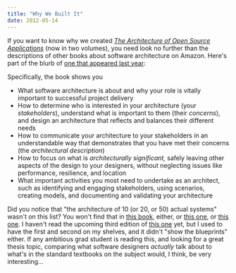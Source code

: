 ```yaml
---
title: "Why We Built It"
date: 2012-05-14
---
```

If you want to know why we created <a href="http://aosabook.org"><em>The Architecture of Open Source Applications</em></a> (now in two volumes), you need look no further than the descriptions of other books about software architecture on Amazon. Here's part of the blurb of <a href="http://www.amazon.com/gp/product/032171833X/">one that appeared last year</a>:

Specifically, the book shows you
<ul>
  <li>What software architecture is about and why your role is vitally important to successful project delivery</li>
  <li>How to determine who is interested in your architecture (your <em>stakeholders</em>), understand what is important to them (their <em>concerns</em>), and design an architecture that reflects and balances their different needs</li>
  <li>How to communicate your architecture to your stakeholders in an understandable way that demonstrates that you have met their concerns (the <em>architectural description</em>)</li>
  <li>How to focus on what is <em>architecturally significant,</em> safely leaving other aspects of the design to your designers, without neglecting issues like performance, resilience, and location</li>
  <li>What important activities you most need to undertake as an architect, such as identifying and engaging stakeholders, using scenarios, creating models, and documenting and validating your architecture</li>
</ul>
Did you notice that "the architecture of 10 (or 20, or 50) actual systems" wasn't on this list?  You won't find that in <a href="http://www.amazon.com/Software-Architecture-Foundations-Theory-Practice/dp/0470167742/">this book</a>, either, or <a href="http://www.amazon.com/Just-Enough-Software-Architecture-Risk-Driven/dp/0984618104/">this one</a>, or <a href="http://www.amazon.com/Lean-Architecture-Agile-Software-Development/dp/0470684208/">this one</a>. I haven't read the upcoming third edition of <a href="http://www.amazon.com/Software-Architecture-Practice-3rd-Bass/dp/0321815734/">this one</a> yet, but I used to have the first and second on my shelves, and it didn't "show the blueprints" either. If any ambitious grad student is reading this, and looking for a great thesis topic, comparing what software designers <em>actually</em> talk about to what's in the standard textbooks on the subject would, I think, be very interesting…

